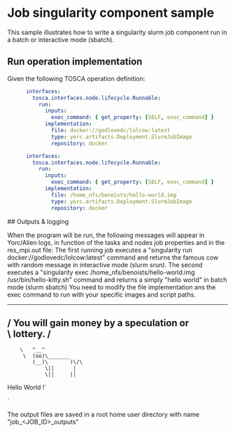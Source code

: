 # Job singularity component sample

This sample illustrates how to write a singularity slurm job component run in a batch or interactive mode (sbatch).

## Run operation implementation

Given the following TOSCA operation definition:
```yaml
      interfaces:
        tosca.interfaces.node.lifecycle.Runnable:
          run:
            inputs:
              exec_command: { get_property: [SELF, exec_command] }
            implementation:
              file: docker://godlovedc/lolcow:latest
              type: yorc.artifacts.Deployment.SlurmJobImage
              repository: docker

      interfaces:
        tosca.interfaces.node.lifecycle.Runnable:
          run:
            inputs:
              exec_command: { get_property: [SELF, exec_command] }
            implementation:
              file: /home_nfs/benoists/hello-world.img
              type: yorc.artifacts.Deployment.SlurmJobImage
              repository: docker

```



## Outputs & logging

When the program will be run, the following messages will appear in Yorc/Alien logs, in function of the tasks and nodes job properties and in the res_mpi.out file:
The first running job executes a "singularity run docker://godlovedc/lolcow:latest" command and returns the famous cow with random message in interactive mode (slurm srun).
The second executes a "singularity exec /home_nfs/benoists/hello-world.img /usr/bin/hello-kitty.sh" command and returns a simply "hello world" in batch mode (slurm sbatch)
You need to modify the file implementation ans the exec command to run with your specific images and script paths.

 _________________________________________
/ You will gain money by a speculation or \
\ lottery.                                /
 -----------------------------------------
        \   ^__^
         \  (oo)\_______
            (__)\       )\/\
                \||      |
                \||     ||

Hello World !`

`

The output files are saved in a root home user directory with name "job_<JOB_ID>_outputs"